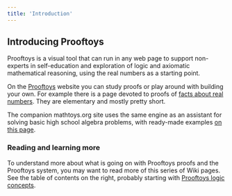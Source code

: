 ```yaml
---
title: 'Introduction'
---
```


## Introducing Prooftoys

Prooftoys is a visual tool that can run in any web page
to support non-experts in self-education and exploration
of logic and axiomatic mathematical reasoning,
using the real numbers as a starting point.

On the [Prooftoys](http://prooftoys.org/) website
you can study proofs or play around with building your
own.  For example there is a page devoted to proofs of
[facts about real numbers](http://prooftoys.org/real-number-facts.html).
They are elementary and mostly pretty short.

The companion mathtoys.org site
uses the same engine as an assistant for solving basic
high school algebra problems, with ready-made examples
[on this page](http://mathtoys.org/equations.html).

### Reading and learning more

To understand more about what is going on with Prooftoys
proofs and the Prooftoys system, you may want to read more of
this series of Wiki pages.  See the table of contents on the right,
probably starting with [Prooftoys logic concepts](/2-prooftoys-logic-concepts).

